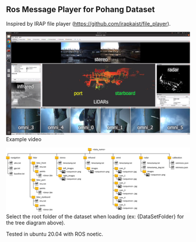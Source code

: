 ## Ros Message Player for Pohang Dataset

Inspired by IRAP file player (https://github.com/irapkaist/file_player).

[![Example video](doc/youtube_preview.jpg)](https://youtu.be/VTmhBDnO0-o)
Example video

![Example video](doc/DataTree.jpg)
Select the root folder of the dataset when loading (ex: {DataSetFolder} for the tree diagram above).

Tested in ubuntu 20.04 with ROS noetic.